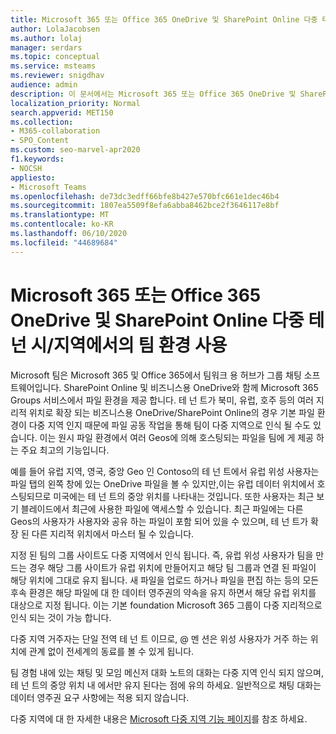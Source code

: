 ```yaml
---
title: Microsoft 365 또는 Office 365 OneDrive 및 SharePoint Online 다중 테 넌 시/지역에서의 팀 환경 사용
author: LolaJacobsen
ms.author: lolaj
manager: serdars
ms.topic: conceptual
ms.service: msteams
ms.reviewer: snigdhav
audience: admin
description: 이 문서에서는 Microsoft 365 또는 Office 365 OneDrive 및 SharePoint Online 다중 지리 테 넌 시 팀을 사용 하는 방법에 대해 알아봅니다.
localization_priority: Normal
search.appverid: MET150
ms.collection:
- M365-collaboration
- SPO_Content
ms.custom: seo-marvel-apr2020
f1.keywords:
- NOCSH
appliesto:
- Microsoft Teams
ms.openlocfilehash: de73dc3edff66bfe8b427e570bfc661e1dec46b4
ms.sourcegitcommit: 1807ea5509f8efa6abba8462bce2f3646117e8bf
ms.translationtype: MT
ms.contentlocale: ko-KR
ms.lasthandoff: 06/10/2020
ms.locfileid: "44689684"
---
```

<a name="teams-experience-in-a-microsoft-365-or-office-365-onedrive-and-sharepoint-online-multi-geo-enabled-tenancy"></a>Microsoft 365 또는 Office 365 OneDrive 및 SharePoint Online 다중 테 넌 시/지역에서의 팀 환경 사용
===========================================

Microsoft 팀은 Microsoft 365 및 Office 365에서 팀워크 용 허브가 그룹 채팅 소프트웨어입니다. SharePoint Online 및 비즈니스용 OneDrive와 함께 Microsoft 365 Groups 서비스에서 파일 환경을 제공 합니다. 테 넌 트가 북미, 유럽, 호주 등의 여러 지리적 위치로 확장 되는 비즈니스용 OneDrive/SharePoint Online의 경우 기본 파일 환경이 다중 지역 인지 때문에 파일 공동 작업을 통해 팀이 다중 지역으로 인식 될 수도 있습니다. 이는 원시 파일 환경에서 여러 Geos에 의해 호스팅되는 파일을 팀에 게 제공 하는 주요 최고의 기능입니다.

예를 들어 유럽 지역, 영국, 중앙 Geo 인 Contoso의 테 넌 트에서 유럽 위성 사용자는 파일 탭의 왼쪽 창에 있는 OneDrive 파일을 볼 수 있지만,이는 유럽 데이터 위치에서 호스팅되므로 미국에는 테 넌 트의 중앙 위치를 나타내는 것입니다. 또한 사용자는 최근 보기 블레이드에서 최근에 사용한 파일에 액세스할 수 있습니다. 최근 파일에는 다른 Geos의 사용자가 사용자와 공유 하는 파일이 포함 되어 있을 수 있으며, 테 넌 트가 확장 된 다른 지리적 위치에서 마스터 될 수 있습니다. 

지정 된 팀의 그룹 사이트도 다중 지역에서 인식 됩니다. 즉, 유럽 위성 사용자가 팀을 만드는 경우 해당 그룹 사이트가 유럽 위치에 만들어지고 해당 팀 그룹과 연결 된 파일이 해당 위치에 그대로 유지 됩니다. 새 파일을 업로드 하거나 파일을 편집 하는 등의 모든 후속 환경은 해당 파일에 대 한 데이터 영주권의 약속을 유지 하면서 해당 유럽 위치를 대상으로 지정 됩니다. 이는 기본 foundation Microsoft 365 그룹이 다중 지리적으로 인식 되는 것이 가능 합니다.

다중 지역 거주자는 단일 전역 테 넌 트 이므로, @ 멘 션은 위성 사용자가 거주 하는 위치에 관계 없이 전세계의 동료를 볼 수 있게 됩니다. 

팀 경험 내에 있는 채팅 및 모임 메신저 대화 노트의 대화는 다중 지역 인식 되지 않으며, 테 넌 트의 중앙 위치 내 에서만 유지 된다는 점에 유의 하세요. 일반적으로 채팅 대화는 데이터 영주권 요구 사항에는 적용 되지 않습니다.

다중 지역에 대 한 자세한 내용은 [Microsoft 다중 지역 기능 페이지](https://aka.ms/multi-geo)를 참조 하세요.
